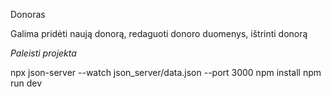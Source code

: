 Donoras

Galima pridėti naują donorą, redaguoti donoro duomenys, ištrinti donorą

*Paleisti projekta*

npx json-server --watch json_server/data.json --port 3000
npm install
npm run dev
